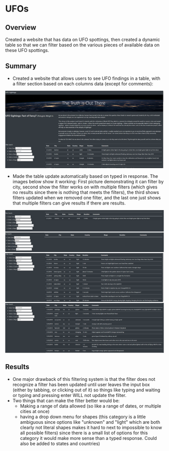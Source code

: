 # UFOs

## Overview

Created a website that has data on UFO spottings, then created a dynamic table so that we can filter based on the various pieces of available data on these UFO spottings.

## Summary

- Created a website that allows users to see UFO findings in a table, with a filter section based on each columns data (except for comments):

![Base website](https://github.com/drruff/UFOs/blob/main/Examples/base.PNG)

- Made the table update automatically based on typed in response. The images below show it working: First picture demonstrating it can filter by city, second show the filter works on with multiple filters (which gives no results since there is nothing that meets the filters), the third shows filters updated when we removed one filter, and the last one just shows that multiple filters can give results if there are results.

![first pic](https://github.com/drruff/UFOs/blob/main/Examples/city%20filter.PNG)
![second pic](https://github.com/drruff/UFOs/blob/main/Examples/multiple%20filters%20neg.PNG)
![third pic](https://github.com/drruff/UFOs/blob/main/Examples/multiple%20filters%20pos.PNG)
![fourth pic](https://github.com/drruff/UFOs/blob/main/Examples/updates%20with%20removal.PNG)

## Results

- One major drawback of this filtering system is that the filter does not recognize a filter has been updated until user leaves the input box (either by tabbing, or clicking out of it) so things like typing and waiting or typing and pressing enter WILL not update the filter.
- Two things that can make the filter better would be: 
  - Making a range of data allowed (so like a range of dates, or multiple cities at once)
  - having a drop down menu for shapes (this category is a little ambiguous since options like "unknown" and "light" which are both clearly not literal shapes makes it hard to next to impossible to know all possible filters) since there is a small list of options for this category it would make more sense than a typed response. Could also be added to states and countries)
